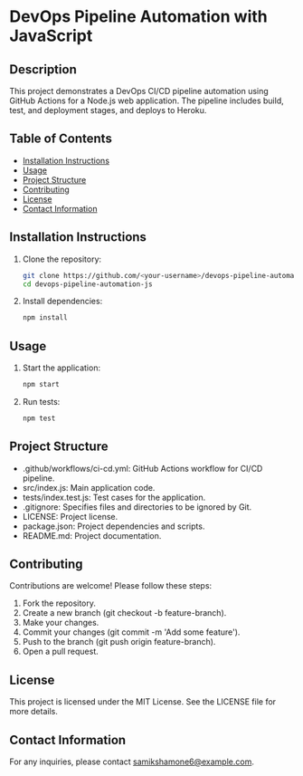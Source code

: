 # DevOps Pipeline Automation with JavaScript

## Description
This project demonstrates a DevOps CI/CD pipeline automation using GitHub Actions for a Node.js web application. The pipeline includes build, test, and deployment stages, and deploys to Heroku.

## Table of Contents
- [Installation Instructions](#installation-instructions)
- [Usage](#usage)
- [Project Structure](#project-structure)
- [Contributing](#contributing)
- [License](#license)
- [Contact Information](#contact-information)

## Installation Instructions
1. Clone the repository:
   ```sh
   git clone https://github.com/<your-username>/devops-pipeline-automation-js.git
   cd devops-pipeline-automation-js
2. Install dependencies:
   ```sh
   npm install

## Usage
1. Start the application:
   ```sh
   npm start

2. Run tests:
   ```sh
   npm test
   
## Project Structure
- .github/workflows/ci-cd.yml: GitHub Actions workflow for CI/CD pipeline.
- src/index.js: Main application code.
- tests/index.test.js: Test cases for the application.
- .gitignore: Specifies files and directories to be ignored by Git.
- LICENSE: Project license.
- package.json: Project dependencies and scripts.
- README.md: Project documentation.
  
## Contributing
Contributions are welcome! Please follow these steps:

1. Fork the repository.
2. Create a new branch (git checkout -b feature-branch).
3. Make your changes.
4. Commit your changes (git commit -m 'Add some feature').
5. Push to the branch (git push origin feature-branch).
6. Open a pull request.

## License
This project is licensed under the MIT License. See the LICENSE file for more details.

## Contact Information
For any inquiries, please contact samikshamone6@example.com.
